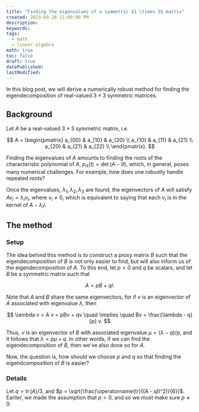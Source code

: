 ```yaml
---
title: "Finding the eigenvalues of a symmetric $3 \times 3$ matrix"
created: 2023-03-26 11:09:00 PM
description:
keywords:
tags:
  - math
  - linear-algebra
math: true
toc: false
draft: true
datePublished:
lastModified:
---
```


In this blog post, we will derive a numerically robust method for finding the eigendecomposition of
real-valued $3 \times 3$ symmetric matrices.

## Background

Let $A$ be a real-valued $3 \times 3$ symmetric matrix, i.e.

$$
A =
\begin{pmatrix}
a_{00} & a_{10} & a_{20} \\
a_{10} & a_{11} & a_{21} \\
a_{20} & a_{21} & a_{22} \\
\end{pmatrix}.
$$

Finding the eigenvalues of $A$ amounts to finding the roots of the characteristic polynomial of
$A$, $p_A(t) = \det(A - tI)$, which, in general, poses many numerical challenges. For example, how
does one robustly handle repeated roots?

Once the eigenvalues, $\lambda_1, \lambda_2, \lambda_3$ are found, the eigenvectors of $A$ will
satisfy $Av_i = \lambda_i v_i$, where $v_i \neq 0$, which is equivalent to saying that each $v_i$
is in the kernel of $A - \lambda_i I$.

## The method

### Setup

The idea behind this method is to construct a proxy matrix $B$ such that the eigendecomposition of
$B$ is not only easier to find, but will also inform us of the eigendecomposition of $A$. To this
end, let $p>0$ and $q$ be scalars, and let $B$ be a symmetric matrix such that

$$
A = pB + qI.
$$

Note that $A$ and $B$ share the same eigenvectors, for if $v$ is an eigenvector of $A$ associated
with eigenvalue $\lambda$, then

$$
\lambda v = A v = pBv + qv \quad \implies \quad Bv = \frac{\lambda - q}{p} v.
$$

Thus, $v$ is an eigenvector of $B$ with associated eigenvalue $\mu = (\lambda - q)/p$, and it
follows that $\lambda = p\mu + q$. In other words, if we can find the eigendecomposition of $B$,
then we've also done so for $A$.

Now, the question is, how should we choose $p$ and $q$ so that finding the eigendcomposition of $B$
is easier?

### Details

Let $q = \operatorname{tr}(A)/3$, and $p = \sqrt{\frac{\operatorname{tr}((A - qI)^2)}{6}}$. Earlier,
we made the assumption that $p>0$, and so we must make sure $p \neq 0$.

